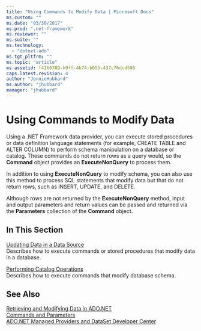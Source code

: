 ```yaml
---
title: "Using Commands to Modify Data | Microsoft Docs"
ms.custom: ""
ms.date: "03/30/2017"
ms.prod: ".net-framework"
ms.reviewer: ""
ms.suite: ""
ms.technology: 
  - "dotnet-ado"
ms.tgt_pltfrm: ""
ms.topic: "article"
ms.assetid: f4160389-b9ff-4b74-b655-437c76dcd586
caps.latest.revision: 4
author: "JennieHubbard"
ms.author: "jhubbard"
manager: "jhubbard"
---
```

# Using Commands to Modify Data
Using a .NET Framework data provider, you can execute stored procedures or data definition language statements (for example, CREATE TABLE and ALTER COLUMN) to perform schema manipulation on a database or catalog. These commands do not return rows as a query would, so the **Command** object provides an **ExecuteNonQuery** to process them.  
  
 In addition to using **ExecuteNonQuery** to modify schema, you can also use this method to process SQL statements that modify data but that do not return rows, such as INSERT, UPDATE, and DELETE.  
  
 Although rows are not returned by the **ExecuteNonQuery** method, input and output parameters and return values can be passed and returned via the **Parameters** collection of the **Command** object.  
  
## In This Section  
 [Updating Data in a Data Source](../../../../docs/framework/data/adonet/updating-data-in-a-data-source.md)  
 Describes how to execute commands or stored procedures that modify data in a database.  
  
 [Performing Catalog Operations](../../../../docs/framework/data/adonet/performing-catalog-operations.md)  
 Describes how to execute commands that modify database schema.  
  
## See Also  
 [Retrieving and Modifying Data in ADO.NET](../../../../docs/framework/data/adonet/retrieving-and-modifying-data.md)   
 [Commands and Parameters](../../../../docs/framework/data/adonet/commands-and-parameters.md)   
 [ADO.NET Managed Providers and DataSet Developer Center](http://go.microsoft.com/fwlink/?LinkId=217917)